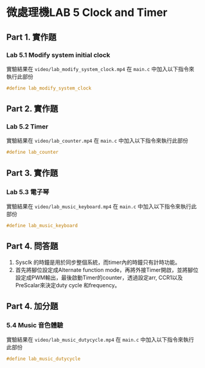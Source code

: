 # 微處理機LAB 5 Clock and Timer

## Part 1. 實作題

### Lab 5.1 Modify system initial clock

實驗結果在 `video/lab_modify_system_clock.mp4`
在 `main.c` 中加入以下指令來執行此部份

```c
#define lab_modify_system_clock
```

## Part 2. 實作題

### Lab 5.2 Timer

實驗結果在 `video/lab_counter.mp4`
在 `main.c` 中加入以下指令來執行此部份

```c
#define lab_counter
```

## Part 3. 實作題

### Lab 5.3 電子琴

實驗結果在 `video/lab_music_keyboard.mp4`
在 `main.c` 中加入以下指令來執行此部份

```c
#define lab_music_keyboard
```

## Part 4. 問答題

1. Sysclk 的時鐘是用於同步整個系統，而timer內的時鐘只有計時功能。
2. 首先將腳位設定成Alternate function mode，再將外接Timer開啟，並將腳位設定成PWM輸出，最後啟動Timer的counter，透過設定arr, CCR1以及 PreScalar來決定duty cycle 和frequency。

## Part 4. 加分題

### 5.4 Music 音色體驗

實驗結果在 `video/lab_music_dutycycle.mp4`
在 `main.c` 中加入以下指令來執行此部份

```c
#define lab_music_dutycycle
```